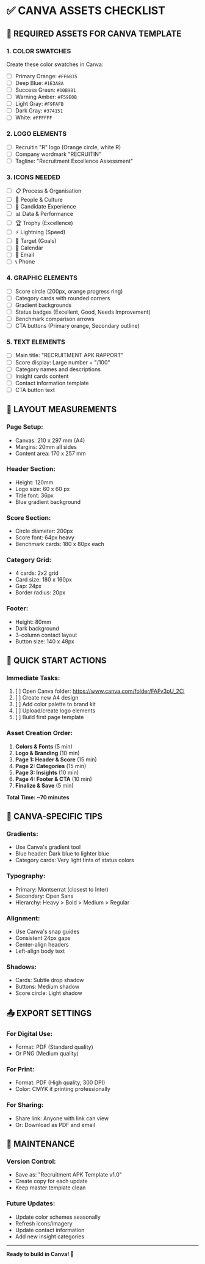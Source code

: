 # ✅ CANVA ASSETS CHECKLIST

## 🎨 REQUIRED ASSETS FOR CANVA TEMPLATE

### **1. COLOR SWATCHES**
Create these color swatches in Canva:
- [ ] Primary Orange: `#FF6B35`
- [ ] Deep Blue: `#1E3A8A`  
- [ ] Success Green: `#10B981`
- [ ] Warning Amber: `#F59E0B`
- [ ] Light Gray: `#F9FAFB`
- [ ] Dark Gray: `#374151`
- [ ] White: `#FFFFFF`

### **2. LOGO ELEMENTS**
- [ ] Recruitin "R" logo (Orange circle, white R)
- [ ] Company wordmark "RECRUITIN"
- [ ] Tagline: "Recruitment Excellence Assessment"

### **3. ICONS NEEDED**
- [ ] 📋 Process & Organisation
- [ ] 👥 People & Culture  
- [ ] 🌟 Candidate Experience
- [ ] 📊 Data & Performance
- [ ] 🏆 Trophy (Excellence)
- [ ] ⚡ Lightning (Speed)
- [ ] 🎯 Target (Goals)
- [ ] 📅 Calendar
- [ ] 📧 Email
- [ ] 📞 Phone

### **4. GRAPHIC ELEMENTS**
- [ ] Score circle (200px, orange progress ring)
- [ ] Category cards with rounded corners
- [ ] Gradient backgrounds
- [ ] Status badges (Excellent, Good, Needs Improvement)
- [ ] Benchmark comparison arrows
- [ ] CTA buttons (Primary orange, Secondary outline)

### **5. TEXT ELEMENTS**
- [ ] Main title: "RECRUITMENT APK RAPPORT"
- [ ] Score display: Large number + "/100"
- [ ] Category names and descriptions
- [ ] Insight cards content
- [ ] Contact information template
- [ ] CTA button text

## 📐 LAYOUT MEASUREMENTS

### **Page Setup:**
- Canvas: 210 x 297 mm (A4)
- Margins: 20mm all sides
- Content area: 170 x 257 mm

### **Header Section:**
- Height: 120mm
- Logo size: 60 x 60 px
- Title font: 36px
- Blue gradient background

### **Score Section:**  
- Circle diameter: 200px
- Score font: 64px heavy
- Benchmark cards: 180 x 80px each

### **Category Grid:**
- 4 cards: 2x2 grid
- Card size: 180 x 160px
- Gap: 24px
- Border radius: 20px

### **Footer:**
- Height: 80mm
- Dark background
- 3-column contact layout
- Button size: 140 x 48px

## 🎯 QUICK START ACTIONS

### **Immediate Tasks:**
1. [ ] Open Canva folder: https://www.canva.com/folder/FAFv3oU_2CI
2. [ ] Create new A4 design
3. [ ] Add color palette to brand kit
4. [ ] Upload/create logo elements
5. [ ] Build first page template

### **Asset Creation Order:**
1. **Colors & Fonts** (5 min)
2. **Logo & Branding** (10 min)  
3. **Page 1: Header & Score** (15 min)
4. **Page 2: Categories** (15 min)
5. **Page 3: Insights** (10 min)
6. **Page 4: Footer & CTA** (10 min)
7. **Finalize & Save** (5 min)

**Total Time: ~70 minutes**

## 🔧 CANVA-SPECIFIC TIPS

### **Gradients:**
- Use Canva's gradient tool
- Blue header: Dark blue to lighter blue
- Category cards: Very light tints of status colors

### **Typography:**
- Primary: Montserrat (closest to Inter)
- Secondary: Open Sans
- Hierarchy: Heavy > Bold > Medium > Regular

### **Alignment:**
- Use Canva's snap guides
- Consistent 24px gaps
- Center-align headers
- Left-align body text

### **Shadows:**
- Cards: Subtle drop shadow
- Buttons: Medium shadow
- Score circle: Light shadow

## 📤 EXPORT SETTINGS

### **For Digital Use:**
- Format: PDF (Standard quality)
- Or PNG (Medium quality)

### **For Print:**
- Format: PDF (High quality, 300 DPI)
- Color: CMYK if printing professionally

### **For Sharing:**
- Share link: Anyone with link can view
- Or: Download as PDF and email

## 🔄 MAINTENANCE

### **Version Control:**
- Save as: "Recruitment APK Template v1.0"
- Create copy for each update
- Keep master template clean

### **Future Updates:**
- Update color schemes seasonally
- Refresh icons/imagery
- Update contact information
- Add new insight categories

---

**Ready to build in Canva! 🚀**